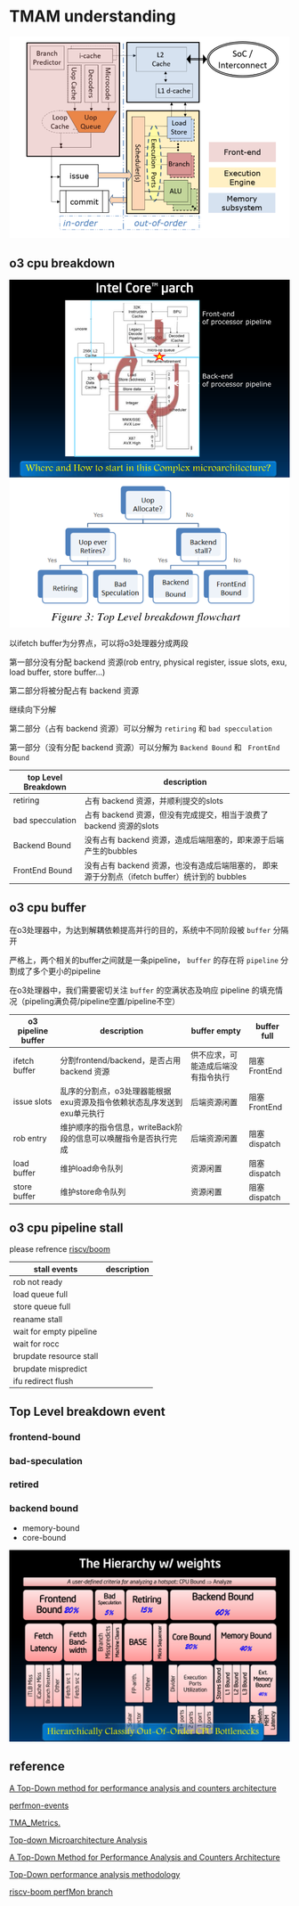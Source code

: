 # TMAM understanding

![](picture/abstraction-of-processor.png)

## o3 cpu breakdown

![](picture/intel-core-uArch.png)![](picture/TopLevelBreakdownFlowchart.png)

以ifetch buffer为分界点，可以将o3处理器分成两段

第一部分没有分配 backend 资源(rob entry, physical register, issue slots, exu, load buffer, store buffer...)

第二部分将被分配占有 backend 资源

继续向下分解

第二部分（占有 backend 资源）可以分解为 `retiring` 和 `bad specculation`

第一部分（没有分配 backend 资源）可以分解为 `Backend Bound` 和 ` FrontEnd Bound`

|  top Level Breakdown  | description |
| --------------------- | ----------- |
| retiring              | 占有 backend 资源，并顺利提交的slots |
| bad specculation      | 占有 backend 资源，但没有完成提交，相当于浪费了 backend 资源的slots |
| Backend Bound         | 没有占有 backend 资源，造成后端阻塞的，即来源于后端产生的bubbles |
| FrontEnd Bound        | 没有占有 backend 资源，也没有造成后端阻塞的， 即来源于分割点（ifetch buffer）统计到的 bubbles |

## o3 cpu buffer

在o3处理器中，为达到解耦依赖提高并行的目的，系统中不同阶段被 `buffer` 分隔开

严格上，两个相关的buffer之间就是一条pipeline， `buffer` 的存在将 `pipeline` 分割成了多个更小的pipeline

在o3处理器中，我们需要密切关注 `buffer` 的空满状态及响应 pipeline 的填充情况（pipeling满负荷/pipeline空置/pipeline不空）

|  o3 pipeline buffer   | description                                                            |  buffer empty | buffer full   |
| --------------------- | ---------------------------------------------------------------------- | ------------- | ------------- |
| ifetch buffer         | 分割frontend/backend，是否占用 backend 资源                            | 供不应求，可能造成后端没有指令执行 | 阻塞FrontEnd |
| issue slots           | 乱序的分割点，o3处理器能根据exu资源及指令依赖状态乱序发送到exu单元执行 | 后端资源闲置  | 阻塞FrontEnd |
| rob entry             | 维护顺序的指令信息，writeBack阶段的信息可以唤醒指令是否执行完成        | 后端资源闲置  | 阻塞dispatch |
| load buffer           | 维护load命令队列                                                       | 资源闲置      | 阻塞dispatch |
| store buffer          | 维护store命令队列                                                      | 资源闲置      | 阻塞dispatch |

## o3 cpu pipeline stall

please refrence [riscv/boom](https://github.com/riscv-boom/riscv-boom/blob/master/src/main/scala/exu/core.scala#L689)

|  stall events            | description |
| ------------------------ | ----------- |
| rob not ready            |  |
| load queue full          |  |
| store queue full         |  |
| reaname stall            |  |
| wait for empty pipeline  |  |
| wait for rocc            |  |
| brupdate resource stall  |  |
| brupdate mispredict      |  |
| ifu redirect flush       |  |


## Top Level breakdown event

### frontend-bound

### bad-speculation

### retired  

### backend bound
  - memory-bound
  - core-bound

![](picture/TMA-hierarchy.png)

## reference

[A Top-Down method for performance analysis and counters architecture](https://www.researchgate.net/publication/269302126_A_Top-Down_method_for_performance_analysis_and_counters_architecture)

[perfmon-events](https://perfmon-events.intel.com/)

[TMA_Metrics.](https://download.01.org/perfmon/TMA_Metrics.xlsx)

[Top-down Microarchitecture Analysis](http://www.cs.technion.ac.il/~erangi/TMA_using_Linux_perf__Ahmad_Yasin.pdf)

[A Top-Down Method for Performance Analysis and Counters Architecture](https://pdfs.semanticscholar.org/b5e0/1ab1baa6640a39edfa06d556fabd882cdf64.pdf)

[Top-Down performance analysis methodology](https://easyperf.net/blog/2019/02/09/Top-Down-performance-analysis-methodology)

[riscv-boom perfMon branch](https://github.com/KingFrige/riscv-boom/blob/perfMon/src/main/scala/exu/core.scala#L476)
